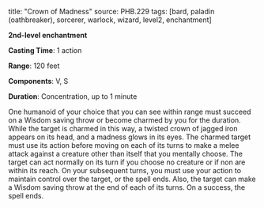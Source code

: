 title: "Crown of Madness"
source: PHB.229
tags: [bard, paladin (oathbreaker), sorcerer, warlock, wizard, level2, enchantment]

**2nd-level enchantment**

**Casting Time**: 1 action

**Range**: 120 feet

**Components**: V, S

**Duration**: Concentration, up to 1 minute

One humanoid of your choice that you can see within range must succeed on a Wisdom saving throw or become charmed by you for the duration. While the target is charmed in this way, a twisted crown of jagged iron appears on its head, and a madness glows in its eyes. The charmed target must use its action before moving on each of its turns to make a melee attack against a creature other than itself that you mentally choose. The target can act normally on its turn if you choose no creature or if non are within its reach. On your subsequent turns, you must use your action to maintain control over the target, or the spell ends. Also, the target can make a Wisdom saving throw at the end of each of its turns. On a success, the spell ends.
